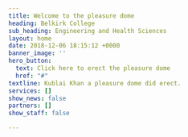 ```yaml
---
title: Welcome to the pleasure dome
heading: Belkirk College
sub_heading: Engineering and Health Sciences
layout: home
date: 2018-12-06 18:15:12 +0000
banner_image: ''
hero_button:
  text: Click here to erect the pleasure dome
  href: "#"
textline: Kublai Khan a pleasure dome did erect.
services: []
show_news: false
partners: []
show_staff: false

---
```

